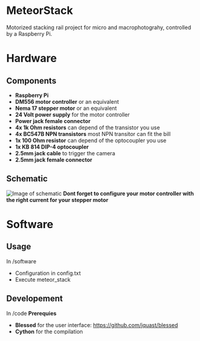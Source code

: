 # MeteorStack
Motorized stacking rail project for micro and macrophotograhy, controlled by a Raspberry Pi.

# Hardware
## Components
- **Raspberry Pi**
- **DM556 motor controller** or an equivalent
- **Nema 17 stepper motor** or an equivalent
- **24 Volt power supply** for the motor controller
- **Power jack female connector**
- **4x 1k Ohm resistors** can depend of the transistor you use
- **4x BC547B NPN transistors** most NPN transitor can fit the bill
- **1x 100 Ohm resistor** can depend of the optocoupler you use
- **1x KB 814 DIP-4 optocoupler**
- **2.5mm jack cable** to trigger the camera
- **2.5mm jack female connector** 

## Schematic
![Image of schematic](https://github.com/Vincentdecursay/MeteorStack/blob/main/hardware/hardware_schematic.png)
**Dont forget to configure your motor controller with the right current for your stepper motor**

# Software
## Usage
In /software
- Configuration in config.txt
- Execute meteor_stack

## Developement
In /code
**Prerequies**
- **Blessed** for the user interface: https://github.com/jquast/blessed
- **Cython** for the compilation